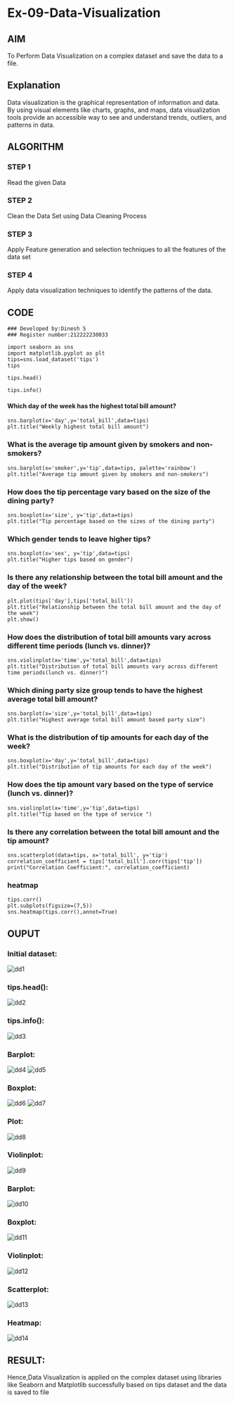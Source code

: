 # Ex-09-Data-Visualization

## AIM
To Perform Data Visualization on a complex dataset and save the data to a file. 

## Explanation
Data visualization is the graphical representation of information and data. By using visual elements like charts, graphs, and maps, data visualization tools provide an accessible way to see and understand trends, outliers, and patterns in data.

## ALGORITHM
### STEP 1
Read the given Data
### STEP 2
Clean the Data Set using Data Cleaning Process
### STEP 3
Apply Feature generation and selection techniques to all the features of the data set
### STEP 4
Apply data visualization techniques to identify the patterns of the data.

## CODE
```
### Developed by:Dinesh S
### Register number:212222230033
```
```
import seaborn as sns
import matplotlib.pyplot as plt
tips=sns.load_dataset('tips')
tips

tips.head()

tips.info()
```
#### Which day of the week has the highest total bill amount?
```
sns.barplot(x='day',y='total_bill',data=tips)
plt.title("Weekly highest total bill amount")
```
### What is the average tip amount given by smokers and non-smokers?
```
sns.barplot(x='smoker',y='tip',data=tips, palette='rainbow')
plt.title("Average tip amount given by smokers and non-smokers")
```
### How does the tip percentage vary based on the size of the dining party?
```
sns.boxplot(x='size', y='tip',data=tips)
plt.title("Tip percentage based on the sizes of the dining party")
```
### Which gender tends to leave higher tips?
```
sns.boxplot(x='sex', y='tip',data=tips)
plt.title("Higher tips based on gender")
```
### Is there any relationship between the total bill amount and the day of the week?
```
plt.plot(tips['day'],tips['total_bill'])
plt.title("Relationship between the total bill amount and the day of the week")
plt.show()
```
### How does the distribution of total bill amounts vary across different time periods (lunch vs. dinner)?
```
sns.violinplot(x='time',y='total_bill',data=tips)
plt.title("Distribution of total bill amounts vary across different time periods(lunch vs. dinner)")
```
### Which dining party size group tends to have the highest average total bill amount?
```
sns.barplot(x='size',y='total_bill',data=tips)
plt.title("Highest average total bill amount based party size")
```
### What is the distribution of tip amounts for each day of the week?
```
sns.boxplot(x='day',y='total_bill',data=tips)
plt.title("Distribution of tip amounts for each day of the week")
```
### How does the tip amount vary based on the type of service (lunch vs. dinner)?
```
sns.violinplot(x='time',y='tip',data=tips)
plt.title("Tip based on the type of service ")
```
### Is there any correlation between the total bill amount and the tip amount?
```
sns.scatterplot(data=tips, x='total_bill', y='tip')
correlation_coefficient = tips['total_bill'].corr(tips['tip'])
print("Correlation Coefficient:", correlation_coefficient)
```
### heatmap
```
tips.corr()
plt.subplots(figsize=(7,5))
sns.heatmap(tips.corr(),annot=True)
```
## OUPUT
### Initial dataset:
![dd1](https://github.com/deepikasrinivasans/ODD2023-Datascience-Ex-09/assets/119393935/30674bab-ad97-49dd-b173-74c7413ed3a6)
### tips.head():
![dd2](https://github.com/deepikasrinivasans/ODD2023-Datascience-Ex-09/assets/119393935/d5df2a3a-f455-4559-a912-6bcfa5a122c1)
### tips.info():
![dd3](https://github.com/deepikasrinivasans/ODD2023-Datascience-Ex-09/assets/119393935/cad6b7fe-7aa9-4419-b228-d19935d12b54)
### Barplot:
![dd4](https://github.com/deepikasrinivasans/ODD2023-Datascience-Ex-09/assets/119393935/36dfe8dc-6947-4abe-aeb8-52dce4e76ca0)
![dd5](https://github.com/deepikasrinivasans/ODD2023-Datascience-Ex-09/assets/119393935/d228d387-622e-4b18-ab2a-68fc0f790f5a)
### Boxplot:
![dd6](https://github.com/deepikasrinivasans/ODD2023-Datascience-Ex-09/assets/119393935/06df1e05-396b-4277-801c-cb0fffc0a421)
![dd7](https://github.com/deepikasrinivasans/ODD2023-Datascience-Ex-09/assets/119393935/85aae2b9-9c39-4e7f-ac05-13f55f67c917)
### Plot:
![dd8](https://github.com/deepikasrinivasans/ODD2023-Datascience-Ex-09/assets/119393935/6d5d6eb4-7107-4846-86f6-b985133ce70c)
### Violinplot:
![dd9](https://github.com/deepikasrinivasans/ODD2023-Datascience-Ex-09/assets/119393935/6517f467-b25e-4b23-b635-f45db6d6e3d3)
### Barplot:
![dd10](https://github.com/deepikasrinivasans/ODD2023-Datascience-Ex-09/assets/119393935/a7b71024-0c18-494b-bc88-4e1f10fa9313)
### Boxplot:
![dd11](https://github.com/deepikasrinivasans/ODD2023-Datascience-Ex-09/assets/119393935/a6d7ee28-593d-417f-b99d-a79f922dc3f9)
### Violinplot:
![dd12](https://github.com/deepikasrinivasans/ODD2023-Datascience-Ex-09/assets/119393935/089ad0c1-ed69-4d75-a4b1-bfac9f2a0a4c)
### Scatterplot:
![dd13](https://github.com/deepikasrinivasans/ODD2023-Datascience-Ex-09/assets/119393935/d48f7d46-a19f-492a-918d-e07c4d9c6ad6)
### Heatmap:
![dd14](https://github.com/deepikasrinivasans/ODD2023-Datascience-Ex-09/assets/119393935/75a550b0-bb56-4fec-afe1-66c91144e51e)
## RESULT:
Hence,Data Visualization is applied on the complex dataset using libraries like Seaborn and Matplotlib successfully based on tips dataset and the data is saved to file
